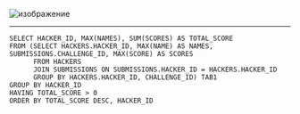 ![изображение](https://github.com/papchukev/SQL_solutions/assets/149643273/4cb768a1-92b6-4609-8899-aa8fb65fd53d)

-------------
    SELECT HACKER_ID, MAX(NAMES), SUM(SCORES) AS TOTAL_SCORE
    FROM (SELECT HACKERS.HACKER_ID, MAX(NAME) AS NAMES, SUBMISSIONS.CHALLENGE_ID, MAX(SCORE) AS SCORES
          FROM HACKERS
          JOIN SUBMISSIONS ON SUBMISSIONS.HACKER_ID = HACKERS.HACKER_ID
          GROUP BY HACKERS.HACKER_ID, CHALLENGE_ID) TAB1
    GROUP BY HACKER_ID
    HAVING TOTAL_SCORE > 0
    ORDER BY TOTAL_SCORE DESC, HACKER_ID
